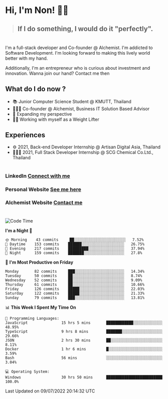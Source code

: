 # Hi, I'm Non! 🖐🏻

> ## If I do something, I would do it "perfectly".

#

I'm a full-stack developer and Co-founder @ Alchemist. I'm addicted to Software Development. I'm looking forward to making this lively world better with my hand.

Additionally, I'm an entrepreneur who is curious about investment and innovation. Wanna join our hand? Contact me then

## What do I do now ?

- 📚 Junior Computer Science Student @ KMUTT, Thailand
- 🧑🏻‍💻 Co-founder @ Alchemist, Business IT Solution Based Advisor
- 🌈 Expanding my perspective
- 🏋🏻 Working with myself as a Weight Lifter

## Experiences

- ⚙️ 2021, Back-end Developer Internship @ Artisan Digital Asia, Thailand
- 🧑🏻‍💻 2021, Full Stack Developer Internship @ SCG Chemical Co.Ltd., Thailand

#

### LinkedIn [Connect with me](https://www.linkedin.com/in/non-nontra/)

### Personal Website [See me here](https://nonnontra.com/)

### Alchemist Website [Contact me](https://alchemist-softwarehouse.co/)

#

<!--START_SECTION:waka-->
![Code Time](http://img.shields.io/badge/Code%20Time-1%2C876%20hrs%2049%20mins-blue)

**I'm a Night 🦉** 

```text
🌞 Morning    43 commits     ██░░░░░░░░░░░░░░░░░░░░░░░   7.52% 
🌆 Daytime    153 commits    ██████░░░░░░░░░░░░░░░░░░░   26.75% 
🌃 Evening    217 commits    █████████░░░░░░░░░░░░░░░░   37.94% 
🌙 Night      159 commits    ███████░░░░░░░░░░░░░░░░░░   27.8%

```
📅 **I'm Most Productive on Friday** 

```text
Monday       82 commits     ███░░░░░░░░░░░░░░░░░░░░░░   14.34% 
Tuesday      50 commits     ██░░░░░░░░░░░░░░░░░░░░░░░   8.74% 
Wednesday    52 commits     ██░░░░░░░░░░░░░░░░░░░░░░░   9.09% 
Thursday     61 commits     ██░░░░░░░░░░░░░░░░░░░░░░░   10.66% 
Friday       126 commits    █████░░░░░░░░░░░░░░░░░░░░   22.03% 
Saturday     122 commits    █████░░░░░░░░░░░░░░░░░░░░   21.33% 
Sunday       79 commits     ███░░░░░░░░░░░░░░░░░░░░░░   13.81%

```


📊 **This Week I Spent My Time On** 

```text
💬 Programming Languages: 
JavaScript               15 hrs 5 mins       ████████████░░░░░░░░░░░░░   48.95% 
TypeScript               9 hrs 8 mins        ███████░░░░░░░░░░░░░░░░░░   29.66% 
JSON                     2 hrs 30 mins       ██░░░░░░░░░░░░░░░░░░░░░░░   8.11% 
Docker                   1 hr 6 mins         █░░░░░░░░░░░░░░░░░░░░░░░░   3.59% 
Bash                     56 mins             ░░░░░░░░░░░░░░░░░░░░░░░░░   3.04%

💻 Operating System: 
Windows                  30 hrs 50 mins      █████████████████████████   100.0%

```


 Last Updated on 09/07/2022 20:14:32 UTC
<!--END_SECTION:waka-->
